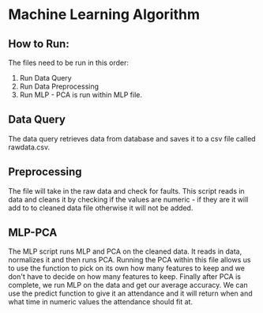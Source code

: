 # Machine Learning Algorithm
## How to Run: 
The files need to be run in this order: 
1. Run Data Query 
2. Run Data Preprocessing 
3. Run MLP - PCA is run within MLP file. 
## Data Query 
The data query retrieves data from database and saves it to a csv file called rawdata.csv. 

## Preprocessing
The file will take in the raw data and check for faults. This script reads in data and cleans it by checking if the values are numeric - if they are it will add to to cleaned data file otherwise it will not be added. 
## MLP-PCA 
The MLP script runs MLP and PCA on the cleaned data. It reads in data, normalizes it and then runs PCA. Running the PCA within this file allows us to use the function to pick on its own how many features to keep and we don't have to decide on how many features to keep. Finally after PCA is complete, we run MLP on the data and get our average accuracy. We can use the predict function to give it an attendance and it will return when and what time in numeric values the attendance should fit at. 
